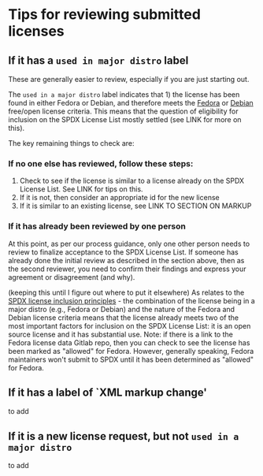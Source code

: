 # Tips for reviewing submitted licenses

## If it has a `used in major distro` label
These are generally easier to review, especially if you are just starting out. 

The `used in a major distro` label indicates that 1) the license has been found in either Fedora or Debian, and therefore meets the [Fedora](https://docs.fedoraproject.org/en-US/legal/license-approval/) or [Debian](https://www.debian.org/social_contract#guidelines) free/open license criteria. This means that the question of eligibility for inclusion on the SPDX License List mostly settled (see LINK for more on this). 

The key remaining things to check are:

### If no one else has reviewed, follow these steps:
1. Check to see if the license is similar to a license already on the SPDX License List. See LINK for tips on this.
2. If it is not, then consider an appropriate id for the new license
3. If it is similar to an existing license, see LINK TO SECTION ON MARKUP

### If it has already been reviewed by one person
At this point, as per our process guidance, only one other person needs to review to finalize acceptance to the SPDX License List. If someone has already done the initial review as described in the section above, then as the second reviewer, you need to confirm their findings and express your agreement or disagreement (and why).



(keeping this until I figure out where to put it elsewhere) As relates to the [SPDX license inclusion principles](license-inclusion-principles.md) - the combination of the license being in a major distro (e.g., Fedora 
 or Debian) and the nature of the Fedora and Debian license criteria means that the license already meets two of the most important factors for inclusion on the SPDX License List: it is an open source license and it has substantial use. 
Note: if there is a link to the Fedora license data Gitlab repo, then you can check to see the license has been marked as "allowed" for Fedora. However, generally speaking, Fedora maintainers won't submit to SPDX until it has been determined as "allowed" for Fedora.




## If it has a label of `XML markup change'  
to add

## If it is a new license request, but not `used in a major distro`
to add
